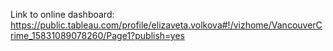 Link to online dashboard: https://public.tableau.com/profile/elizaveta.volkova#!/vizhome/VancouverCrime_15831089078260/Page1?publish=yes
